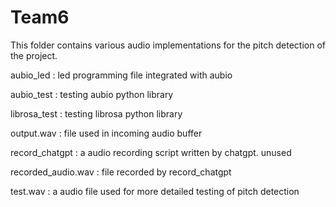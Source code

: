 # Team6

This folder contains various audio implementations for the pitch detection of the project.

aubio_led : led programming file integrated with aubio

aubio_test : testing aubio python library

librosa_test : testing librosa python library

output.wav : file used in incoming audio buffer

record_chatgpt : a audio recording script written by chatgpt. unused

recorded_audio.wav : file recorded by record_chatgpt

test.wav : a audio file used for more detailed testing of pitch detection
